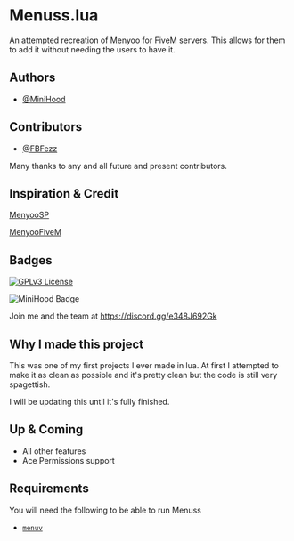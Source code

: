 
# Menuss.lua

An attempted recreation of Menyoo for FiveM servers. This allows for them to add it without needing the users to have it. 



## Authors

- [@MiniHood](https://github.com/MiniHood)

## Contributors 
- [@FBFezz](https://github.com/FBFezz)

Many thanks to any and all future and present contributors.

## Inspiration & Credit 
[MenyooSP](https://github.com/MAFINS/MenyooSP)

[MenyooFiveM](https://github.com/PichotM/MenyooFiveM)

## Badges
[![GPLv3 License](https://img.shields.io/badge/License-GPL%20v3-yellow.svg)](https://opensource.org/licenses/)

![MiniHood Badge](https://img.shields.io/badge/MiniHood-Never%20give%20up-red
)

Join me and the team at https://discord.gg/e348J692Gk

## Why I made this project

This was one of my first projects I ever made in lua. At first I attempted to make it as clean as possible and it's pretty clean but the code is still very spagettish.

I will be updating this until it's fully finished.




## Up & Coming

- All other features
- Ace Permissions support


## Requirements

You will need the following to be able to run Menuss

- [`menuv`](https://github.com/ThymonA/menuv)
